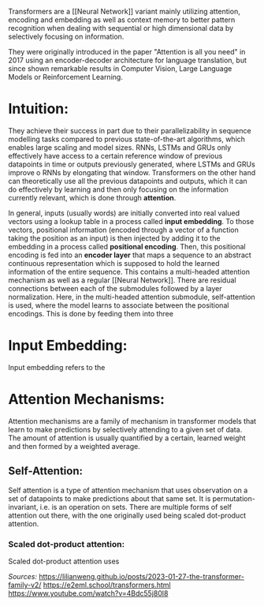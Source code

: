 Transformers are a [[Neural Network]] variant mainly utilizing attention, encoding and embedding as well as context memory to better pattern recognition when dealing with sequential or high dimensional data by selectively focusing on information.  

They were originally introduced in the paper "Attention is all you need" in 2017 using an encoder-decoder architecture for language translation, but since shown remarkable results in Computer Vision, Large Language Models or Reinforcement Learning.
# Intuition:
They achieve their success in part due to their parallelizability in sequence modelling tasks compared to previous state-of-the-art algorithms, which enables large scaling and model sizes.
RNNs, LSTMs and GRUs only effectively have access to a certain reference window of previous datapoints in time or outputs previously generated, where LSTMs and GRUs improve o RNNs by elongating that window.
Transformers on the other hand can theoretically use all the previous datapoints and outputs, which it can do effectively by learning and then only focusing on the information currently relevant, which is done through **attention**.

In general, inputs (usually words) are initially converted into real valued vectors using a lookup table in a process called **input embedding**.
To those vectors, positional information (encoded through a vector of a function taking the position as an input) is then injected by adding it to the embedding in a process called **positional encoding**.
Then, this positional encoding is fed into an **encoder layer** that maps a sequence to an abstract continuous representation which is supposed to hold the learned information of the entire sequence. This contains a multi-headed attention mechanism as well as a regular [[Neural Network]]. There are residual connections between each of the submodules followed by a layer normalization.
Here, in the multi-headed attention submodule, self-attention is used, where the model learns to associate between the positional encodings. This is done by feeding them into three 

# Input Embedding:
Input embedding refers to the 

# Attention Mechanisms:
Attention mechanisms are a family of mechanism in transformer models that learn to make predictions by selectively attending to a given set of data. The amount of attention is usually quantified by a certain, learned weight and then formed by a weighted average.

## Self-Attention:
Self attention is a type of attention mechanism that uses observation on a set of datapoints to make predictions about that same set. It is permutation-invariant, i.e. is an operation on sets.
There are multiple forms of self attention out there, with the one originally used being scaled dot-product attention.

### Scaled dot-product attention:
Scaled dot-product attention uses 



*Sources:*
https://lilianweng.github.io/posts/2023-01-27-the-transformer-family-v2/
https://e2eml.school/transformers.html
https://www.youtube.com/watch?v=4Bdc55j80l8
